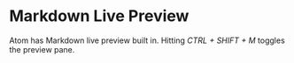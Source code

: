 # Markdown Live Preview

Atom has Markdown live preview built in. Hitting _CTRL + SHIFT + M_ toggles the preview pane.
